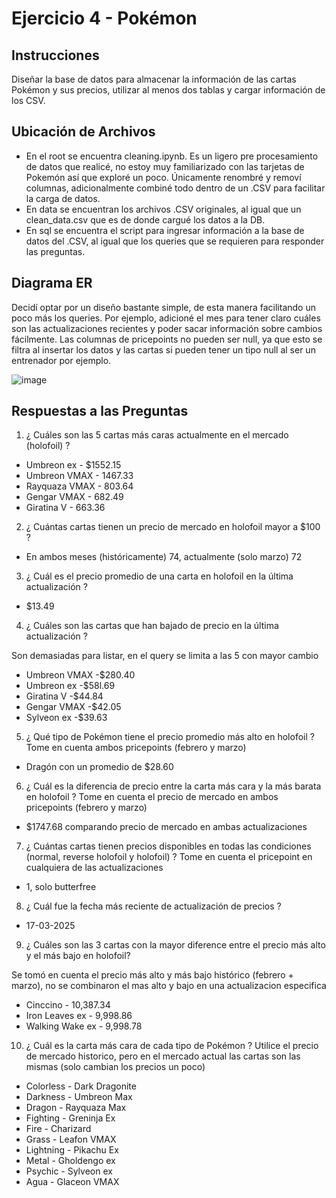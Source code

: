 # Ejercicio 4 - Pokémon
## Instrucciones
Diseñar la base de datos para almacenar la  información de las cartas Pokémon y sus precios, utilizar al menos dos tablas y cargar información de los CSV.
## Ubicación de Archivos
- En el root se encuentra cleaning.ipynb. Es un ligero pre procesamiento de datos que realicé, no estoy muy familiarizado con las tarjetas de Pokemón así que exploré un poco. Únicamente renombré y removí columnas, adicionalmente combiné todo dentro de un .CSV para facilitar la carga de datos.
- En data se encuentran los archivos .CSV originales, al igual que un clean_data.csv que es de donde cargué los datos a la DB.
- En sql se encuentra el script para ingresar información a la base de datos del .CSV, al igual que los queries que se requieren para responder las preguntas.

## Diagrama ER
Decidí optar por un diseño bastante simple, de esta manera facilitando un poco más los queries. Por ejemplo, adicioné el mes para tener claro cuáles son las actualizaciones recientes y poder sacar información sobre cambios fácilmente. Las columnas de pricepoints no pueden ser null, ya que esto se filtra al insertar los datos y las cartas si pueden tener un tipo null al ser un entrenador por ejemplo.

![image](https://github.com/user-attachments/assets/61468c4e-2f96-4617-b94f-54430c1913c9)

## Respuestas a las Preguntas

1. ¿ Cuáles son las 5 cartas más caras actualmente en el mercado (holofoil) ?

  - Umbreon ex - $1552.15
  - Umbreon VMAX - 1467.33
  - Rayquaza VMAX - 803.64
  - Gengar VMAX - 682.49
  - Giratina V - 663.36

2. ¿ Cuántas cartas tienen un precio de mercado en holofoil mayor a $100 ?

  - En ambos meses (históricamente) 74, actualmente (solo marzo) 72

3. ¿ Cuál es el precio promedio de una carta en holofoil en la última actualización ?

  - $13.49

4. ¿ Cuáles son las cartas que han bajado de precio en la última actualización ?

Son demasiadas para listar, en el query se limita a las 5 con mayor cambio

  - Umbreon VMAX -$280.40
  - Umbreon ex -$58l.69
  - Giratina V -$44.84
  - Gengar VMAX -$42.05
  - Sylveon ex -$39.63

5. ¿ Qué tipo de Pokémon tiene el precio promedio más alto en holofoil ?
  Tome en cuenta ambos pricepoints (febrero y marzo)
  - Dragón con un promedio de $28.60

6. ¿ Cuál es la diferencia de precio entre la carta más cara y la más barata en holofoil ?
  Tome en cuenta el precio de mercado en ambos pricepoints (febrero y marzo)
  - $1747.68 comparando precio de mercado en ambas actualizaciones

7. ¿ Cuántas cartas tienen precios disponibles en todas las condiciones (normal, reverse holofoil y holofoil) ?
Tome en cuenta el pricepoint en cualquiera de las actualizaciones
- 1, solo butterfree

8. ¿ Cuál fue la fecha más reciente de actualización de precios ?

  - 17-03-2025

9. ¿ Cuáles son las 3 cartas con la  mayor diference entre el precio más alto y el más bajo en holofoil?

  Se tomó en cuenta el precio más alto y más bajo histórico (febrero + marzo), no se combinaron el mas alto y bajo en una actualizacion especifica

  - Cinccino - 10,387.34
  - Iron Leaves ex - 9,998.86
  - Walking Wake ex - 9,998.78

10. ¿ Cuál es la carta más cara de cada tipo de Pokémon ?
  Utilice el precio de mercado historico, pero en el mercado actual las cartas son las mismas (solo cambian los precios un poco)
  - Colorless - Dark Dragonite
  - Darkness - Umbreon Max
  - Dragon - Rayquaza Max
  - Fighting - Greninja Ex
  - Fire - Charizard
  - Grass - Leafon VMAX
  - Lightning - Pikachu Ex
  - Metal - Gholdengo ex
  - Psychic - Sylveon ex
  - Agua - Glaceon VMAX

